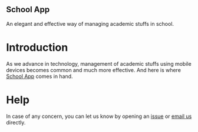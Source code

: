 ## School App
An elegant and effective way of managing academic stuffs in school.
# Introduction
As we advance in technology, management of academic stuffs using mobile devices becomes common and much more effective. 
And here is where [School App](https://github.com/mrblack360/SchoolApp) comes in hand.
# Help
In case of any concern, you can let us know by opening an [issue](https://help.github.com/en/github/managing-your-work-on-github/creating-an-issue) or [email us](mailto:rmaswi360@outlook.com) directly.
